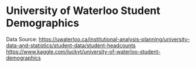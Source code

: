# University of Waterloo Student Demographics


Data Source:
https://uwaterloo.ca/institutional-analysis-planning/university-data-and-statistics/student-data/student-headcounts
https://www.kaggle.com/luckyt/university-of-waterloo-student-demographics
